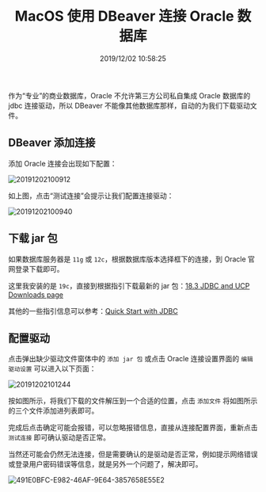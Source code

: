 ﻿---
title: "MacOS 使用 DBeaver 连接 Oracle 数据库"
date: "2019/12/02 10:58:25"
updated: "2019/12/25 18:39:39"
permalink: "macos-use-dbeaver-to-connect-to-oracle-databases"
tags:
 - MacOS
 - Oracle
 - jdbc
 - DBeaver
categories:
 - [开发, 数据库, Oracle]
---

作为“专业”的商业数据库，Oracle 不允许第三方公司私自集成 Oracle 数据库的 jdbc 连接驱动，所以 DBeaver 不能像其他数据库那样，自动的为我们下载驱动文件。

## DBeaver 添加连接

添加 Oracle 连接会出现如下配置：

![20191202100912](https://hd2y.oss-cn-beijing.aliyuncs.com/20191202100912_1575253218349.jpg)

如上图，点击“测试连接”会提示让我们配置连接驱动：

![20191202100940](https://hd2y.oss-cn-beijing.aliyuncs.com/20191202100940_1575253216106.jpg)

## 下载 jar 包

如果数据库服务器是 `11g` 或 `12c`，根据数据库版本选择框下的连接，到 Oracle 官网登录下载即可。

这里我安装的是 `19c`，直接到根据指引下载最新的 jar 包：[18.3 JDBC and UCP Downloads page](https://www.oracle.com/database/technologies/appdev/jdbc-ucp-183-downloads.html)

其他的一些指引信息可以参考：[Quick Start with JDBC](https://www.oracle.com/cn/database/technologies/develop-java-apps-using-jdbc.html)

## 配置驱动

点击弹出缺少驱动文件窗体中的 `添加 jar 包` 或点击 Oracle 连接设置界面的 `编辑驱动设置` 可以进入以下页面：

![20191202101244](https://hd2y.oss-cn-beijing.aliyuncs.com/20191202101244_1575253216132.jpg)

按如图所示，将我们下载的文件解压到一个合适的位置，点击 `添加文件` 将如图所示的三个文件添加进列表即可。

完成后点击确定可能会报错，可以忽略报错信息，直接从连接配置界面，重新点击 `测试连接` 即可确认驱动是否正常。

当然还可能会仍然无法连接，但是需要确认的是驱动是否正常，例如提示网络错误或登录用户密码错误等信息，就是另外一个问题了，解决即可。

![491E0BFC-E982-46AF-9E64-3857658E55E2](https://hd2y.oss-cn-beijing.aliyuncs.com/491E0BFC-E982-46AF-9E64-3857658E55E2_1575255351192.png)
